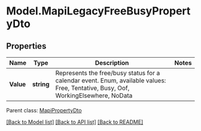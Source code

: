 # Model.MapiLegacyFreeBusyPropertyDto
## Properties
Name | Type | Description | Notes
------------ | ------------- | ------------- | -------------
**Value** | **string** | Represents the free/busy status for a calendar event. Enum, available values: Free, Tentative, Busy, Oof, WorkingElsewhere, NoData | 

 Parent class: [MapiPropertyDto](MapiPropertyDto.md)

[[Back to Model list]](README.md#documentation-for-models) [[Back to API list]](README.md#documentation-for-api-endpoints) [[Back to README]](README.md)


